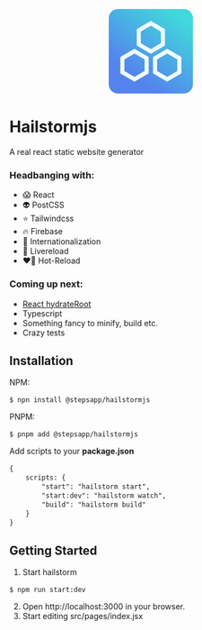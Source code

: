 <p align="center">
  <img width="150" height="150" src="./docs/images/hailstorm.png">
</p>

# Hailstormjs

A real react static website generator

### Headbanging with:

-   😱 React
-   👽 PostCSS
-   ⭐️ Tailwindcss
-   🔥 Firebase
-   🙊 Internationalization
-   📡 Livereload
-   ❤️‍🔥 Hot-Reload

### Coming up next:

-   [React hydrateRoot](https://reactjs.org/docs/react-dom-client.html#hydrateroot)
-   Typescript
-   Something fancy to minify, build etc.
-   Crazy tests


## Installation

NPM:

```
$ npn install @stepsapp/hailstormjs
```

PNPM:

```
$ pnpm add @stepsapp/hailstormjs
```

Add scripts to your **package.json**

```
{
    scripts: {
        "start": "hailstorm start",
        "start:dev": "hailstorm watch",
        "build": "hailstorm build"
    }
}
```

## Getting Started

1. Start hailstorm
```
$ npm run start:dev
```

2. Open http://localhost:3000 in your browser.
3. Start editing src/pages/index.jsx

